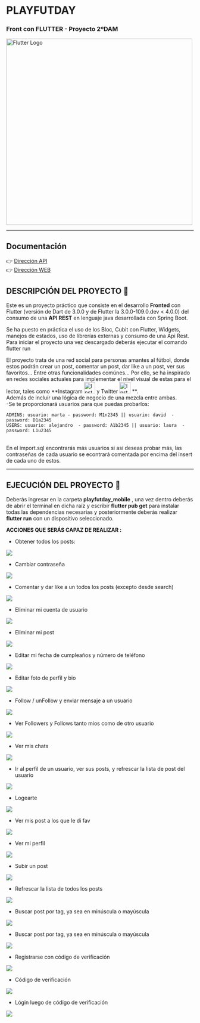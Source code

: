 # PLAYFUTDAY
### Front con FLUTTER - Proyecto 2ºDAM

<img src="https://docs.flutter.dev/assets/images/shared/brand/flutter/logo/flutter-lockup.png" width="500" alt="Flutter Logo"/>
 
___

## **Documentación**
:point_right: [Dirección API](https://github.com/MaylorSr/PDMA_PlayFutDay/tree/main/playfutday)<br>
:point_right: [Dirección WEB](https://github.com/MaylorSr/PDMA_PlayFutDay/tree/main/playfutday_web)<br>

## **DESCRIPCIÓN DEL PROYECTO** :speech_balloon:

Este es un proyecto práctico que consiste en el desarrollo **Fronted** con Flutter (versión de Dart de 3.0.0 y de Flutter la 3.0.0-109.0.dev < 4.0.0) del consumo de una **API REST** en lenguaje java desarrollada con Spring Boot.

Se ha puesto en práctica el uso de los Bloc, Cubit con Flutter, Widgets, manejos de estados, uso de librerías externas y consumo de una Api Rest.<br>
Para iniciar el proyecto una vez descargado deberás ejecutar el comando flutter run<br>

El proyecto trata de una red social para personas amantes al fútbol, donde estos podrán crear un post, comentar un post, dar like a un post, ver sus favoritos... Entre otras funcionalidades comúnes... Por ello, se ha inspirado en redes sociales actuales para implementar el nivel visual de estas para el lector, tales como **Instagram   <img src="https://simpleicons.org/icons/instagram.svg" alt="Instagram Icon" width="30" height="30" style="fill: #E4405F;">
 y Twitter <img src="https://simpleicons.org/icons/twitter.svg" alt="Instagram Icon" width="30" height="30" style="fill: #E4405F;"> **. <br>
 Además de incluír una lógica de negocio de una mezcla entre ambas. <br>
 -Se te proporcionará usuarios para que puedas probarlos:<br>
```
ADMINS: usuario: marta - password: M1n2345 || usuario: david  - password: D1a2345
USERS: usuario: alejandro  - password: A1b2345 || usuario: laura  - password: L1u2345
```
<br>En el import.sql encontrarás más usuarios si así deseas probar más, las contraseñas de cada usuario se econtrará comentada por encima del insert de cada uno de estos.<br>
 ___
## **EJECUCIÓN DEL PROYECTO** :speech_balloon:
Deberás ingresar en la carpeta **playfutday_mobile** , una vez dentro deberás de abrir el terminal en dicha raíz y escribir **flutter pub get** para instalar todas las dependencias necesarias y posteriormente deberás realizar **flutter run** con un dispositivo seleccionado.<br>

**ACCIONES QUE SERÁS CAPAZ DE REALIZAR :**
* Obtener todos los posts:
<p>
  <img src="https://github.com/MaylorSr/PDMA_PlayFutDay/blob/main/PlanEmpresa/screen_flutter_mobile/all_post.gif"/>
</p>

* Cambiar contraseña
<p>
  <img src="https://github.com/MaylorSr/PDMA_PlayFutDay/blob/main/PlanEmpresa/screen_flutter_mobile/change_password.gif"/>
</p>

* Comentar y dar like a un todos los posts (excepto desde search)
<p>
  <img src="https://github.com/MaylorSr/PDMA_PlayFutDay/blob/main/PlanEmpresa/screen_flutter_mobile/comment_like_all_post.gif"/>
</p>

* Eliminar mi cuenta de usuario
<p>
  <img src="https://github.com/MaylorSr/PDMA_PlayFutDay/blob/main/PlanEmpresa/screen_flutter_mobile/delete_account.gif"/>
</p>

* Eliminar mi post
<p>
  <img src="https://github.com/MaylorSr/PDMA_PlayFutDay/blob/main/PlanEmpresa/screen_flutter_mobile/delete_post.gif"/>
</p>

* Editar mi fecha de cumpleaños y número de teléfono
<p>
  <img src="https://github.com/MaylorSr/PDMA_PlayFutDay/blob/main/PlanEmpresa/screen_flutter_mobile/edit_phone_birthday.gif"/>
</p>

* Editar foto de perfil y bio
<p>
  <img src="https://github.com/MaylorSr/PDMA_PlayFutDay/blob/main/PlanEmpresa/screen_flutter_mobile/edit_photo_bio.gif"/>
</p>

* Follow / unFollow y enviar mensaje a un usuario
<p>
  <img src="https://github.com/MaylorSr/PDMA_PlayFutDay/blob/main/PlanEmpresa/screen_flutter_mobile/follow_send_message.gif"/>
</p>

* Ver Followers y Follows tanto mios como de otro usuario
<p>
  <img src="https://github.com/MaylorSr/PDMA_PlayFutDay/blob/main/PlanEmpresa/screen_flutter_mobile/follower_follow.gif"/>
</p>

* Ver mis chats
<p>
  <img src="https://github.com/MaylorSr/PDMA_PlayFutDay/blob/main/PlanEmpresa/screen_flutter_mobile/get_chats.gif"/>
</p>

* Ir al perfil de un usuario, ver sus posts, y refrescar la lista de post del usuario
<p>
  <img src="https://github.com/MaylorSr/PDMA_PlayFutDay/blob/main/PlanEmpresa/screen_flutter_mobile/go_to_profile_view_post_refres_post.gif"/>
</p>

* Logearte
<p>
  <img src="https://github.com/MaylorSr/PDMA_PlayFutDay/blob/main/PlanEmpresa/screen_flutter_mobile/login.gif"/>
</p>

* Ver mis post a los que le di fav
<p>
  <img src="https://github.com/MaylorSr/PDMA_PlayFutDay/blob/main/PlanEmpresa/screen_flutter_mobile/my_fav_post.gif"/>
</p>

* Ver mi perfil
<p>
  <img src="https://github.com/MaylorSr/PDMA_PlayFutDay/blob/main/PlanEmpresa/screen_flutter_mobile/my_profile.gif"/>
</p>


* Subir un post
<p>
  <img src="https://github.com/MaylorSr/PDMA_PlayFutDay/blob/main/PlanEmpresa/screen_flutter_mobile/new_post.gif"/>
</p>


* Refrescar la lista de todos los posts
<p>
  <img src="https://github.com/MaylorSr/PDMA_PlayFutDay/blob/main/PlanEmpresa/screen_flutter_mobile/refresh_all_post.gif"/>
</p>


* Buscar post por tag, ya sea en minúscula o mayúscula
<p>
  <img src="https://github.com/MaylorSr/PDMA_PlayFutDay/blob/main/PlanEmpresa/screen_flutter_mobile/search_by_tag.gif"/>
</p>


* Buscar post por tag, ya sea en minúscula o mayúscula
<p>
  <img src="https://github.com/MaylorSr/PDMA_PlayFutDay/blob/main/PlanEmpresa/screen_flutter_mobile/search_by_tag.gif"/>
</p>

* Registrarse con código de verificación
<p>
  <img src="https://github.com/MaylorSr/PDMA_PlayFutDay/blob/main/PlanEmpresa/screen_flutter_mobile/sing_up_email.gif"/>
</p>


* Código de verificación
<p>
  <img src="https://github.com/MaylorSr/PDMA_PlayFutDay/blob/main/PlanEmpresa/screen_flutter_mobile/verify_code.gif"/>
</p>

* Lógin luego de código de verificación
<p>
  <img src="https://github.com/MaylorSr/PDMA_PlayFutDay/blob/main/PlanEmpresa/screen_flutter_mobile/login_after_sing_up.gif"/>
</p>

























